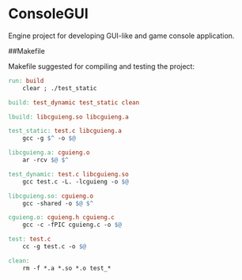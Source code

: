 # ConsoleGUI
Engine project for developing GUI-like and game console application.

##Makefile

Makefile suggested for compiling and testing the project:
```Makefile
run: build
	clear ; ./test_static

build: test_dynamic test_static clean

lbuild: libcguieng.so libcguieng.a

test_static: test.c libcguieng.a
	gcc -g $^ -o $@

libcguieng.a: cguieng.o
	ar -rcv $@ $^

test_dynamic: test.c libcguieng.so
	gcc test.c -L. -lcguieng -o $@

libcguieng.so: cguieng.o
	gcc -shared -o $@ $^

cguieng.o: cguieng.h cguieng.c
	gcc -c -fPIC cguieng.c -o $@

test: test.c
	cc -g test.c -o $@

clean:
	rm -f *.a *.so *.o test_*
```
